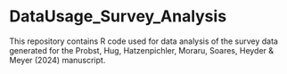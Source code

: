 # DataUsage_Survey_Analysis

This repository contains R code used for data analysis of the survey data generated for the Probst, Hug, Hatzenpichler, Moraru, Soares, Heyder & Meyer (2024) manuscript.
